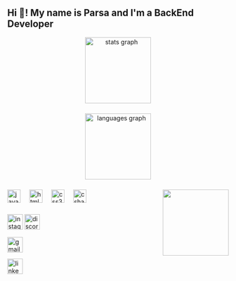     

###
<h2 align="left">Hi 👋! My name is Parsa and I'm a BackEnd Developer</h2>
<div align="center">
  <img src="https://github-readme-stats.vercel.app/api?username=parsarz11&hide_title=false&hide_rank=false&show_icons=true&include_all_commits=true&count_private=true&disable_animations=false&theme=dracula&locale=en&hide_border=false"      height="150" alt="stats graph"  />

###
  <img src="https://github-readme-stats.vercel.app/api/top-langs?username=parsarz11&locale=en&hide_title=false&layout=compact&card_width=320&langs_count=5&theme=dracula&hide_border=false" height="150" alt="languages graph"  />
</div>

###

<img align="right" height="150" src="[https://1drv.ms/i/s!An83GBPB1cK6gyFxbmQpp4w50aPQ?e=Doa2MX](https://drive.google.com/file/d/1vwwluhQmwlgRcGtx0_c6CnBDH1-idUw-/view?usp=drive_link)"  />

###

<div align="left">
  <img src="https://cdn.jsdelivr.net/gh/devicons/devicon/icons/javascript/javascript-original.svg" height="30" alt="javascript logo"  />
  <img width="12" />
  <!-- <img src="https://cdn.jsdelivr.net/gh/devicons/devicon/icons/react/react-original.svg" height="30" alt="react logo"  /> 
  <img width="12" />-->
  <img src="https://cdn.jsdelivr.net/gh/devicons/devicon/icons/html5/html5-original.svg" height="30" alt="html5 logo"  />
  <img width="12" />
  <img src="https://cdn.jsdelivr.net/gh/devicons/devicon/icons/css3/css3-original.svg" height="30" alt="css3 logo"  />        
  <img width="12" />
  <img src="https://cdn.jsdelivr.net/gh/devicons/devicon/icons/csharp/csharp-original.svg" height="30" alt="csharp logo"  />
</div>

###

<div align="left">
  <a href="https://www.instagram.com/parsa.rz11/"><img src="https://img.shields.io/static/v1?message=Instagram&logo=instagram&label=&color=E4405F&logoColor=white&labelColor=&style=for-the-badge" height="35" alt="instagram logo"/></a>
    
  <img src="https://img.shields.io/static/v1?message=Discord&logo=discord&label=&color=7289DA&logoColor=white&labelColor=&style=for-the-badge" height="35" alt="discord logo"  href="#"/>
  
  <a href="parsa.razaghian@gmail.com"><img src="https://img.shields.io/static/v1?message=Gmail&logo=gmail&label=&color=D14836&logoColor=white&labelColor=&style=for-the-badge" height="35" alt="gmail logo"/></a>
  
  <a href="https://www.linkedin.com/in/parsa-rz-804a3a271/"><img src="https://img.shields.io/static/v1?message=LinkedIn&logo=linkedin&label=&color=0077B5&logoColor=white&labelColor=&style=for-the-badge" height="35" alt="linkedin logo"  href="https://www.linkedin.com/in/parsa-rz-804a3a271//"></a>
</div>

<!-- ![](https://github.com/parsarz11/parsarz11/blob/main/profile-3d-contrib/profile-night-view.svg) -->

